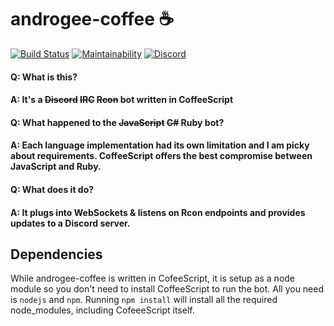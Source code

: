 # androgee-coffee ☕

[![Build Status](https://travis-ci.org/egee-irl/androgee-coffee.svg?branch=master)](https://travis-ci.org/egee-irl/androgee-coffee)
[![Maintainability](https://api.codeclimate.com/v1/badges/ae71b9ea55aeb44f67aa/maintainability)](https://codeclimate.com/github/egee-irl/androgee-coffee/maintainability)
[![Discord](https://discordapp.com/api/guilds/183740337976508416/widget.png?style=shield)](www.egee.io)

#### Q: What is this?
#### A: It's a ~~Discord~~ ~~IRC~~ ~~Rcon~~ bot written in CoffeeScript

#### Q: What happened to the ~~JavaScript~~ ~~C#~~ Ruby bot?
#### A: Each language implementation had its own limitation and I am picky about requirements. CoffeeScript offers the best compromise between JavaScript and Ruby.

#### Q: What does it do?
#### A: It plugs into WebSockets & listens on Rcon endpoints and provides updates to a Discord server.

## Dependencies
While androgee-coffee is written in CofeeScript, it is setup as a node module so you don't need to install CoffeeScript to run the bot. All you need is ``nodejs`` and ``npm``. Running ``npm install`` will install all the required node_modules, including CofeeeScript itself.
